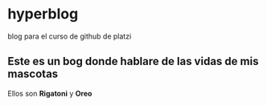 # hyperblog
blog para el curso de github de platzi
## Este es un bog donde hablare de las vidas de mis mascotas
Ellos son **Rigatoni** y **Oreo**
